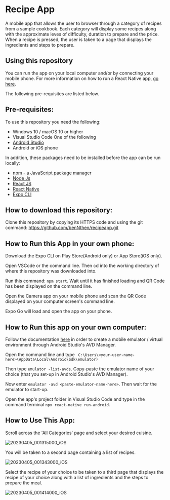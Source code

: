# Recipe App

A mobile app that allows the user to browser through a category of recipes from a sample cookbook. Each category will display some recipes along with the approximate  leves of difficulty, duration to prepare and the price. When a recipe is pressed, the user is taken to a page that displays the ingredients and steps to prepare.

## Using this repository

You can run the app on your local computer and/or by connecting your mobile phone. 
For more information on how to run a React Native app, [go here](https://reactnative.dev/docs/environment-setup).

The following pre-requisites are listed below.
## Pre-requisites:

To use this repository you need the following:
 - Windows 10 / macOS 10  or higher
 - Visual Studio Code
 One of the following
 - [Android Studio](https://developer.android.com/studio)
 - Android or iOS phone
 
 In addition, these packages need to be installed before the app can be run locally:
 - [npm - a JavaScript package manager](https://www.npmjs.com/package/npm)
 - [Node Js](https://nodejs.org/en/)
 - [React JS](https://reactjs.org/)
 - [React Native](https://reactnative.dev/)
 - [Expo CLI](https://docs.expo.dev/bare/installing-expo-modules/)
 
 ## How to download this repository:

Clone this repository by copying its HTTPS code and using the git command: https://github.com/benNthen/recipeapp.git

## How to Run this App in your own phone:

Download the Expo CLI on Play Store(Android only) or App Store(iOS only).

Open VSCode or the command line. Then cd into the working directory of where this repository was downloaded into.

Run this command: `npm start`. Wait until it has finished loading and QR Code has been displayed on the command line.

Open the Camera app on your mobile phone and scan the QR Code displayed on your computer screen's command line.

Expo Go will load and open the app on your phone.
 
 ## How to Run this app on your own computer:
 
 Follow the documentation [here](https://developer.android.com/studio/intro/update#sdk-manager) in order to create a mobile emulator / virtual environment through Android Studio's AVD Manager.
 
 Open the command line and type ` C:\Users\<your-user-name-here>\AppData\Local\Android\Sdk\emulator)`
 
 Then type `emulator -list-avds`. Copy-paste the emulator name of your choice (that you set-up in Android Studio's AVD Manager).
 
 Now enter `emulator -avd <paste-emulator-name-here>`. Then wait for the emulator to start-up.
 
 Open the app's project folder in Visual Studio Code and type in the command terminal `npx react-native run-android`.
 
 ## How to Use This App:
 
 Scroll across the 'All Categories' page and select your desired cuisine. 
 
 ![20230405_001315000_iOS](https://user-images.githubusercontent.com/53241776/229950860-45e3aef7-5943-40d4-ad8c-78409ef06991.png)

 You will be taken to a second page containing a list of recipes. 
 
 ![20230405_001343000_iOS](https://user-images.githubusercontent.com/53241776/229950881-69afe063-5bcc-452b-b1da-c8700777b603.png)

 Select the recipe of your choice to be taken to a third page that displays the recipe of your choice along with a list of ingredients and the steps to prepare the meal.
 
 ![20230405_001414000_iOS](https://user-images.githubusercontent.com/53241776/229950910-dac1e25f-39f4-407a-b798-4b2479148d99.png)
